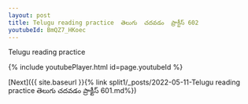 ```yaml
---
layout: post
title: Telugu reading practice  తెలుగు  చదవడం  ప్రాక్టీస్ 602
youtubeId: BmQZ7_HKoec
---
```

 
 
Telugu reading practice
 
 
 
 
 


{% include youtubePlayer.html id=page.youtubeId %}
 
[Next]({{ site.baseurl }}{% link  split1/_posts/2022-05-11-Telugu reading practice  తెలుగు  చదవడం  ప్రాక్టీస్ 601.md%})
 

